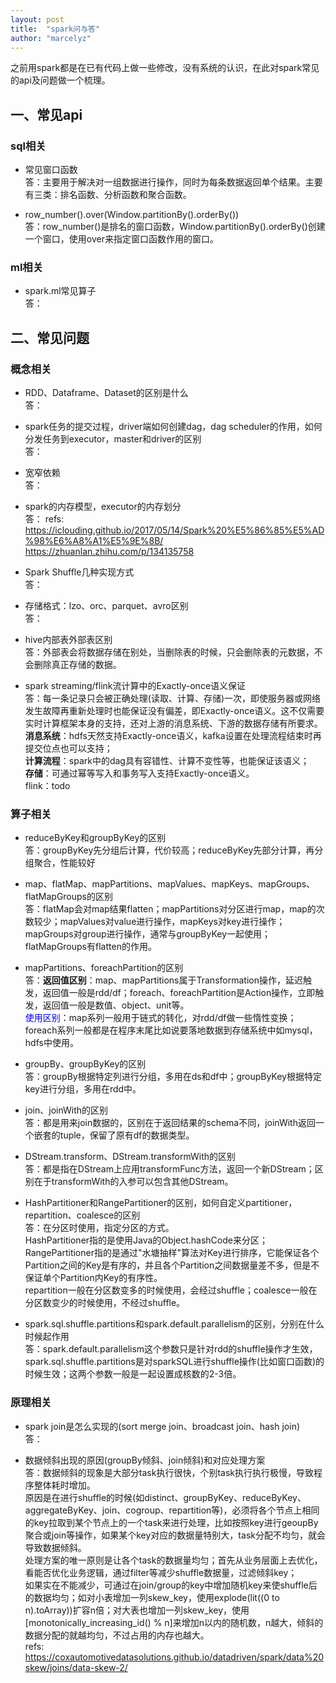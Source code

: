 ```yaml
---
layout: post
title:  "spark问与答"
author: "marcelyz"
---
```


之前用spark都是在已有代码上做一些修改，没有系统的认识，在此对spark常见的api及问题做一个梳理。

## 一、常见api
### sql相关
- 常见窗口函数<br/>
答：主要用于解决对一组数据进行操作，同时为每条数据返回单个结果。主要有三类：排名函数、分析函数和聚合函数。

- row_number().over(Window.partitionBy().orderBy())<br/>
答：row_number()是排名的窗口函数，Window.partitionBy().orderBy()创建一个窗口，使用over来指定窗口函数作用的窗口。

### ml相关
- spark.ml常见算子<br/>
答：

## 二、常见问题
### 概念相关
- RDD、Dataframe、Dataset的区别是什么<br/>
答：

- spark任务的提交过程，driver端如何创建dag，dag scheduler的作用，如何分发任务到executor，master和driver的区别<br/>
答：

- 宽窄依赖<br/>
答：

- spark的内存模型，executor的内存划分<br/>
答：
refs: https://iclouding.github.io/2017/05/14/Spark%20%E5%86%85%E5%AD%98%E6%A8%A1%E5%9E%8B/
https://zhuanlan.zhihu.com/p/134135758


- Spark Shuffle几种实现方式<br/>
答：

- 存储格式：lzo、orc、parquet、avro区别<br/>
答：

- hive内部表外部表区别<br/>
答：外部表会将数据存储在别处，当删除表的时候，只会删除表的元数据，不会删除真正存储的数据。

- spark streaming/flink流计算中的Exactly-once语义保证<br/>
答：每一条记录只会被正确处理(读取、计算、存储)一次，即使服务器或网络发生故障再重新处理时也能保证没有偏差，即Exactly-once语义。这不仅需要实时计算框架本身的支持，还对上游的消息系统、下游的数据存储有所要求。<br/>
**消息系统**：hdfs天然支持Exactly-once语义，kafka设置在处理流程结束时再提交位点也可以支持；<br/>
**计算流程**：spark中的dag具有容错性、计算不变性等，也能保证该语义；<br/>
**存储**：可通过幂等写入和事务写入支持Exactly-once语义。<br/>
flink：todo

### 算子相关
- reduceByKey和groupByKey的区别<br/>
答：groupByKey先分组后计算，代价较高；reduceByKey先部分计算，再分组聚合，性能较好

- map、flatMap、mapPartitions、mapValues、mapKeys、mapGroups、flatMapGroups的区别<br/>
答：flatMap会对map结果flatten；mapPartitions对分区进行map，map的次数较少；mapValues对value进行操作，mapKeys对key进行操作；mapGroups对group进行操作，通常与groupByKey一起使用；flatMapGroups有flatten的作用。

- mapPartitions、foreachPartition的区别<br/>
答：**返回值区别**：map、mapPartitions属于Transformation操作，延迟触发，返回值一般是rdd/df；foreach、foreachPartition是Action操作，立即触发，返回值一般是数值、object、unit等。<br/>
<font color="#0000ff">使用区别</font>：map系列一般用于链式的转化，对rdd/df做一些惰性变换；foreach系列一般都是在程序末尾比如说要落地数据到存储系统中如mysql，hdfs中使用。

- groupBy、groupByKey的区别<br/>
答：groupBy根据特定列进行分组，多用在ds和df中；groupByKey根据特定key进行分组，多用在rdd中。

- join、joinWith的区别<br/>
答：都是用来join数据的，区别在于返回结果的schema不同，joinWith返回一个嵌套的tuple，保留了原有df的数据类型。

- DStream.transform、DStream.transformWith的区别<br/>
答：都是指在DStream上应用transformFunc方法，返回一个新DStream；区别在于transformWith的入参可以包含其他DStream。

- HashPartitioner和RangePartitioner的区别，如何自定义partitioner，repartition、coalesce的区别<br/>
答：在分区时使用，指定分区的方式。<br/>
HashPartitioner指的是使用Java的Object.hashCode来分区；<br/>
RangePartitioner指的是通过"水塘抽样"算法对Key进行排序，它能保证各个Partition之间的Key是有序的，并且各个Partition之间数据量差不多，但是不保证单个Partition内Key的有序性。<br/>
repartition一般在分区数变多的时候使用，会经过shuffle；coalesce一般在分区数变少的时候使用，不经过shuffle。<br/>

- spark.sql.shuffle.partitions和spark.default.parallelism的区别，分别在什么时候起作用<br/>
答：spark.default.parallelism这个参数只是针对rdd的shuffle操作才生效，spark.sql.shuffle.partitions是对sparkSQL进行shuffle操作(比如窗口函数)的时候生效；这两个参数一般是一起设置成核数的2-3倍。


### 原理相关
- spark join是怎么实现的(sort merge join、broadcast join、hash join)<br/>
答：

- 数据倾斜出现的原因(groupBy倾斜、join倾斜)和对应处理方案<br/>
答：数据倾斜的现象是大部分task执行很快，个别task执行执行极慢，导致程序整体耗时增加。<br/>
原因是在进行shuffle的时候(如distinct、groupByKey、reduceByKey、aggregateByKey、join、cogroup、repartition等)，必须将各个节点上相同的key拉取到某个节点上的一个task来进行处理，比如按照key进行geoupBy聚合或join等操作，如果某个key对应的数据量特别大，task分配不均匀，就会导致数据倾斜。<br/>
处理方案的唯一原则是让各个task的数据量均匀；首先从业务层面上去优化，看能否优化业务逻辑，通过filter等减少shuffle数据量，过滤倾斜key；<br/>
如果实在不能减少，可通过在join/group的key中增加随机key来使shuffle后的数据均匀；如对小表增加一列skew_key，使用explode(lit((0 to n).toArray))扩容n倍；对大表也增加一列skew_key，使用[monotonically_increasing_id() % n]来增加n以内的随机数，n越大，倾斜的数据分配的就越均匀，不过占用的内存也越大。<br/>
refs: https://coxautomotivedatasolutions.github.io/datadriven/spark/data%20skew/joins/data-skew-2/

